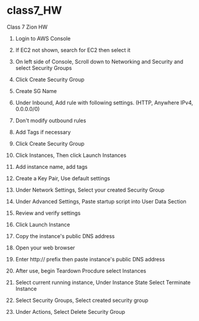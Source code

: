 # class7_HW
Class 7 Zion HW

1. Login to AWS Console
2. If EC2 not shown, search for EC2 then select it
3. On left side of Console, Scroll down to Networking and Security and select Security Groups
4. Click Create Security Group
5. Create SG Name
6. Under Inbound, Add rule with following settings. (HTTP, Anywhere IPv4, 0.0.0.0/0)
7. Don't modify outbound rules
8. Add Tags if necessary
10. Click Create Security Group

11. Click Instances, Then click Launch Instances
12. Add  instance name, add tags
13. Create a Key Pair, Use default settings
14. Under Network Settings, Select your created Security Group
15. Under Advanced Settings, Paste startup script into User Data Section
16. Review and verify settings
17. Click Launch Instance
18. Copy the instance's public DNS address
19. Open your web browser
20. Enter http:// prefix then paste instance's public DNS address
21. After use, begin Teardown Procdure select Instances
22. Select current running instance, Under Instance State Select Terminate Instance
23. Select Security Groups, Select created security group
24. Under Actions, Select Delete Security Group